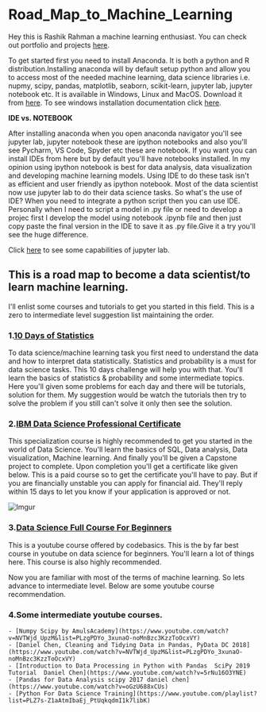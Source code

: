 # Road_Map_to_Machine_Learning

Hey this is Rashik Rahman a machine learning enthusiast. You can check out portfolio and projects [here](https://rashikrahman.github.io/Website/).


To get started first you need to install Anaconda. It is both a python and R distribution.Installing anaconda will by default setup python and allow you to access most of the needed machine learning, data science libraries i.e. nupmy, scipy, pandas, matplotlib, seaborn, scikit-learn, jupyter lab, jupyter notebook etc. It is available in Windows, Linux and MacOS. Download it from [here](https://www.anaconda.com/products/individual). To see windows installation documentation click [here](https://docs.anaconda.com/anaconda/install/windows/).

**IDE vs. NOTEBOOK**

After installing anaconda when you open anaconda navigator you'll see jupyter lab, jupyter notebook these are ipython notebooks and also you'll see Pycharm, VS Code, Spyder etc these are notebook. If you want you can install IDEs from here but by default you'll have notebooks installed. In my opinion using ipython notebook is best for data analysis, data visualization and developing machine learning models. Using IDE to do these task isn't as efficient and user friendly as ipython notebook. Most of the data scientist now use jupyter lab to do their data science tasks. So what's the use of IDE? When you need to integrate a python script then you can use IDE. Personally when I need to script a model in .py file or need to develop a projec first I develop the model using notebook .ipynb file and then just copy paste the final version in the IDE to save it as .py file.Give it a try you'll see the huge difference.

Click [here](https://www.youtube.com/watch?v=A5YyoCKxEOU) to see some capabilities of jupyter lab.



## This is a road map to become a data scientist/to learn machine learning.

I'll enlist some courses and tutorials to get you started in this field. This is a zero to intermediate level suggestion list maintaining the order.

### 1.[10 Days of Statistics](https://www.hackerrank.com/domains/tutorials/10-days-of-statistics?filters%5Bstatus%5D%5B%5D=unsolved&filters%5Bstatus%5D%5B%5D=solved&filters%5Bsubdomains%5D%5B%5D=10-days-of-statistics&badge_type=10-days-of-statistics)

To data science/machine learning task you first need to understand the data and how to interpret data statistically. Statistics and probability is a must for data science tasks. This 10 days challenge will help you with that. You'll learn the basics of statistics & probability and some intermediate topics. Here you'll given some problems for each day and there will be tutorials, solution for them. My suggestion would be watch the tutorials then try to solve the problem if you still can't solve it only then see the solution.


### 2.[IBM Data Science Professional Certificate](https://www.coursera.org/professional-certificates/ibm-data-science)

This specialization course is highly recommended to get you started in the world of Data Science. You'll learn the basics of SQL, Data analysis, Data visualization, Machine learning. And finally you'll be given a Capstone project to complete. Upon completion you'll get a certificate like given below. This is a paid course so to get the certificate you'll have to pay. But if you are financially unstable you can apply for financial aid. They'll reply within 15 days to let you know if your application is approved or not.

![Imgur](https://i.imgur.com/m5aGcsK.png)

### 3.[Data Science Full Course For Beginners](https://www.youtube.com/playlist?list=PLeo1K3hjS3us_ELKYSj_Fth2tIEkdKXvV)

This is a youtube course offered by codebasics. This is the by far best course in youtube on data science for beginners. You'll learn a lot of things here. This course is also highly recommended.

Now you are familiar with most of the terms of machine learning. So lets advance to intermediate level. Below are some youtube course recommendation.

### 4.Some intermediate youtube courses.

    - [Numpy Scipy by AmulsAcademy](https://www.youtube.com/watch?v=NVTWjd_UpzM&list=PLzgPDYo_3xunaO-noMnBzc3KzzToOcxVY)
    - [Daniel Chen, Cleaning and Tidying Data in Pandas, PyData DC 2018](https://www.youtube.com/watch?v=NVTWjd_UpzM&list=PLzgPDYo_3xunaO-noMnBzc3KzzToOcxVY)
    - [Introduction to Data Processing in Python with Pandas  SciPy 2019 Tutorial  Daniel Chen](https://www.youtube.com/watch?v=5rNu16O3YNE)
    - [Pandas for Data Analysis scipy 2017 daniel chen](https://www.youtube.com/watch?v=oGzU688xCUs)
    - [Python For Data Science Training](https://www.youtube.com/playlist?list=PLZ7s-Z1aAtmIbaEj_PtUqkqdmI1k7libK)
    








